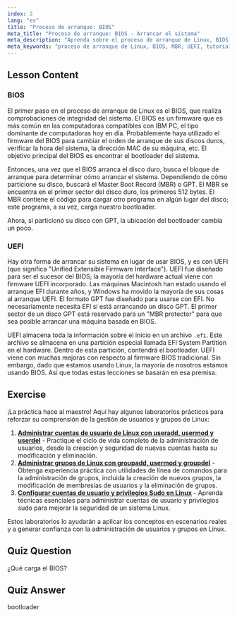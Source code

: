 ```yaml
---
index: 2
lang: "es"
title: "Proceso de arranque: BIOS"
meta_title: "Proceso de arranque: BIOS - Arrancar el sistema"
meta_description: "Aprenda sobre el proceso de arranque de Linux, BIOS y MBR. Comprenda cómo se inicia su sistema con esta guía para principiantes. ¡Explore los conceptos de UEFI!"
meta_keywords: "proceso de arranque de Linux, BIOS, MBR, UEFI, tutorial de Linux, bootloader, Linux para principiantes, inicio del sistema"
---
```


## Lesson Content

### BIOS

El primer paso en el proceso de arranque de Linux es el BIOS, que realiza comprobaciones de integridad del sistema. El BIOS es un firmware que es más común en las computadoras compatibles con IBM PC, el tipo dominante de computadoras hoy en día. Probablemente haya utilizado el firmware del BIOS para cambiar el orden de arranque de sus discos duros, verificar la hora del sistema, la dirección MAC de su máquina, etc. El objetivo principal del BIOS es encontrar el bootloader del sistema.

Entonces, una vez que el BIOS arranca el disco duro, busca el bloque de arranque para determinar cómo arrancar el sistema. Dependiendo de cómo particione su disco, buscará el Master Boot Record (MBR) o GPT. El MBR se encuentra en el primer sector del disco duro, los primeros 512 bytes. El MBR contiene el código para cargar otro programa en algún lugar del disco; este programa, a su vez, carga nuestro bootloader.

Ahora, si particionó su disco con GPT, la ubicación del bootloader cambia un poco.

### UEFI

Hay otra forma de arrancar su sistema en lugar de usar BIOS, y es con UEFI (que significa "Unified Extensible Firmware Interface"). UEFI fue diseñado para ser el sucesor del BIOS; la mayoría del hardware actual viene con firmware UEFI incorporado. Las máquinas Macintosh han estado usando el arranque EFI durante años, y Windows ha movido la mayoría de sus cosas al arranque UEFI. El formato GPT fue diseñado para usarse con EFI. No necesariamente necesita EFI si está arrancando un disco GPT. El primer sector de un disco GPT está reservado para un "MBR protector" para que sea posible arrancar una máquina basada en BIOS.

UEFI almacena toda la información sobre el inicio en un archivo `.efi`. Este archivo se almacena en una partición especial llamada EFI System Partition en el hardware. Dentro de esta partición, contendrá el bootloader. UEFI viene con muchas mejoras con respecto al firmware BIOS tradicional. Sin embargo, dado que estamos usando Linux, la mayoría de nosotros estamos usando BIOS. Así que todas estas lecciones se basarán en esa premisa.

## Exercise

¡La práctica hace al maestro! Aquí hay algunos laboratorios prácticos para reforzar su comprensión de la gestión de usuarios y grupos de Linux:

1. **[Administrar cuentas de usuario de Linux con useradd, usermod y userdel](https://labex.io/es/labs/comptia-manage-linux-user-accounts-with-useradd-usermod-and-userdel-590837)** - Practique el ciclo de vida completo de la administración de usuarios, desde la creación y seguridad de nuevas cuentas hasta su modificación y eliminación.
2. **[Administrar grupos de Linux con groupadd, usermod y groupdel](https://labex.io/es/labs/comptia-manage-linux-groups-with-groupadd-usermod-and-groupdel-590836)** - Obtenga experiencia práctica con utilidades de línea de comandos para la administración de grupos, incluida la creación de nuevos grupos, la modificación de membresías de usuarios y la eliminación de grupos.
3. **[Configurar cuentas de usuario y privilegios Sudo en Linux](https://labex.io/es/labs/comptia-configure-user-accounts-and-sudo-privileges-in-linux-590856)** - Aprenda técnicas esenciales para administrar cuentas de usuario y privilegios sudo para mejorar la seguridad de un sistema Linux.

Estos laboratorios lo ayudarán a aplicar los conceptos en escenarios reales y a generar confianza con la administración de usuarios y grupos en Linux.

## Quiz Question

¿Qué carga el BIOS?

## Quiz Answer

bootloader

